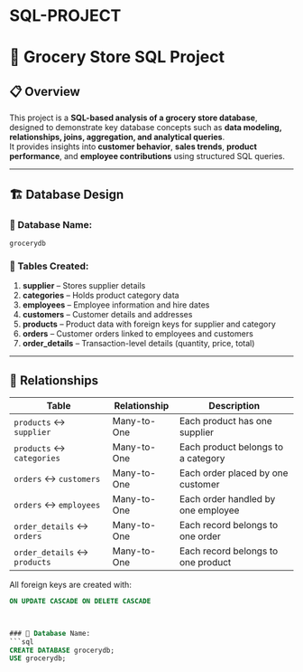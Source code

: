 # SQL-PROJECT
# 🛒 Grocery Store SQL Project

## 📋 Overview
This project is a **SQL-based analysis of a grocery store database**, designed to demonstrate key database concepts such as **data modeling, relationships, joins, aggregation, and analytical queries**.  
It provides insights into **customer behavior**, **sales trends**, **product performance**, and **employee contributions** using structured SQL queries.

---

## 🏗️ Database Design

### 📂 Database Name:
`grocerydb`

### 🧩 Tables Created:
1. **supplier** – Stores supplier details  
2. **categories** – Holds product category data  
3. **employees** – Employee information and hire dates  
4. **customers** – Customer details and addresses  
5. **products** – Product data with foreign keys for supplier and category  
6. **orders** – Customer orders linked to employees and customers  
7. **order_details** – Transaction-level details (quantity, price, total)

---

## 🔑 Relationships

| Table | Relationship | Description |
|--------|---------------|-------------|
| `products` ↔ `supplier` | Many-to-One | Each product has one supplier |
| `products` ↔ `categories` | Many-to-One | Each product belongs to a category |
| `orders` ↔ `customers` | Many-to-One | Each order placed by one customer |
| `orders` ↔ `employees` | Many-to-One | Each order handled by one employee |
| `order_details` ↔ `orders` | Many-to-One | Each record belongs to one order |
| `order_details` ↔ `products` | Many-to-One | Each record belongs to one product |

All foreign keys are created with:
```sql
ON UPDATE CASCADE ON DELETE CASCADE



### 🔹 Database Name:
```sql
CREATE DATABASE grocerydb;
USE grocerydb;
